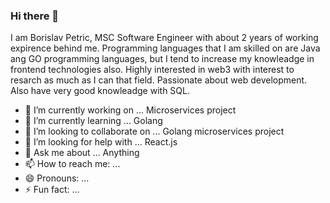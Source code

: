 ### Hi there 👋

I am Borislav Petric, MSC Software Engineer with about 2 years of working expirence behind me.
Programming languages that I am skilled on are Java ang GO programming languages, but I tend to increase my knowleadge in frontend technologies also.
Highly interested in web3 with interest to resarch as much as I can that field. Passionate about web development. 
Also have very good knowleadge with SQL.


- 🔭 I’m currently working on ... Microservices project
- 🌱 I’m currently learning ... Golang
- 👯 I’m looking to collaborate on ... Golang microservices project
- 🤔 I’m looking for help with ... React.js
- 💬 Ask me about ... Anything
- 📫 How to reach me: ...
- 😄 Pronouns: ...
- ⚡ Fun fact: ...

